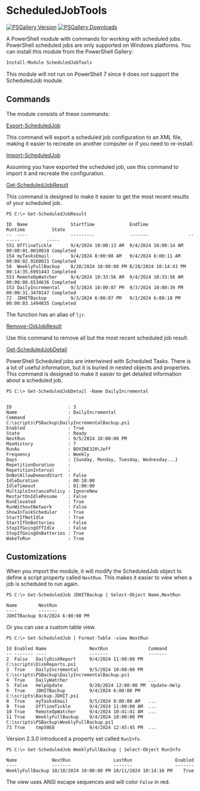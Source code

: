 # ScheduledJobTools

[![PSGallery Version](https://img.shields.io/powershellgallery/v/ScheduledJobTools.png?style=for-the-badge&logo=powershell&label=PowerShell%20Gallery)](https://www.powershellgallery.com/packages/ScheduledJobTools/) [![PSGallery Downloads](https://img.shields.io/powershellgallery/dt/ScheduledJobTools.png?style=for-the-badge&label=Downloads)](https://www.powershellgallery.com/packages/ScheduledJobTools/)

A PowerShell module with commands for working with scheduled jobs. PowerShell scheduled jobs are only supported on Windows platforms. You can install this module from the PowerShell Gallery:

```powershell
Install-Module ScheduledJobTools
```

This module will not run on PowerShell 7 since it does not support the ScheduledJob module.

## Commands

The module consists of these commands:

[Export-ScheduledJob](/docs/Export-ScheduledJob.md)

This command will export a scheduled job configuration to an XML file, making it easier to recreate on another computer or if you need to re-install.

[Import-ScheduledJob](/docs/Import-ScheduledJob.md)

Assuming you have exported the scheduled job, use this command to import it and recreate the configuration.

[Get-ScheduledJobResult](/docs/Get-ScheduledJobResult.md)

This command is designed to make it easier to get the most recent results of your scheduled job.

```text
PS C:\> Get-ScheduledJobResult

ID  Name                StartTime             EndTime               Runtime          State
--  ----                ---------             -------               -------          -----
551 OfflineTickle       9/4/2024 10:00:13 AM  9/4/2024 10:00:14 AM  00:00:01.0010018 Completed
154 myTasksEmail        9/4/2024 8:00:08 AM   9/4/2024 8:00:11 AM   00:00:02.9260021 Completed
58  WeeklyFullBackup    8/28/2024 10:00:08 PM 8/28/2024 10:14:43 PM 00:14:35.6991443 Completed
553 RemoteOpWatcher     9/4/2024 10:33:56 AM  9/4/2024 10:33:56 AM  00:00:00.6534636 Completed
153 DailyIncremental    9/3/2024 10:00:07 PM  9/3/2024 10:00:39 PM  00:00:31.3470147 Completed
72  JDHITBackup         9/3/2024 6:00:07 PM   9/3/2024 6:00:10 PM   00:00:03.1494835 Completed
```

The function has an alias of `ljr`.

[Remove-OldJobResult](/docs/Remove-OldJobResult.md)

Use this command to remove all but the most recent scheduled job result.

[Get-ScheduledJobDetail](/docs/Get-ScheduledJobDetail.md)

PowerShell Scheduled jobs are intertwined with Scheduled Tasks. There is a lot of useful information, but it is buried in nested objects and properties. This command is designed to make it easier to get detailed information about a scheduled job.

```text
PS C:\> Get-ScheduledJobDetail -Name DailyIncremental


ID                     : 3
Name                   : DailyIncremental
Command                : C:\scripts\PSBackup\DailyIncrementalBackup.ps1
Enabled                : True
State                  : Ready
NextRun                : 9/5/2024 10:00:00 PM
MaxHistory             : 7
RunAs                  : BOVINE320\Jeff
Frequency              : Weekly
Days                   : {Sunday, Monday, Tuesday, Wednesday...}
RepetitionDuration     :
RepetitionInterval     :
DoNotAllowDemandStart  : False
IdleDuration           : 00:10:00
IdleTimeout            : 01:00:00
MultipleInstancePolicy : IgnoreNew
RestartOnIdleResume    : False
RunElevated            : True
RunWithoutNetwork      : False
ShowInTaskScheduler    : True
StartIfNotIdle         : True
StartIfOnBatteries     : False
StopIfGoingOffIdle     : False
StopIfGoingOnBatteries : True
WakeToRun              : True
```

## Customizations

When you import the module, it will modify the ScheduledJob object to define a script property called `NextRun`. This makes it easier to view when a job is scheduled to run again.

```text
PS C:\> Get-ScheduledJob JDHITBackup | Select-Object Name,NextRun

Name        NextRun
----        -------
JDHITBackup 9/4/2024 6:00:00 PM
```

Or you can use a custom table view.

```text
PS C:\> Get-ScheduledJob | Format-Table -view NextRun

Id Enabled Name                NextRun               Command
-- ------- ----                -------               -------
2  False   DailyDiskReport     9/4/2024 11:00:00 PM  C:\scripts\DiskReports.ps1
3  True    DailyIncremental    9/5/2024 10:00:00 PM  C:\scripts\PSBackup\DailyIncrementalBackup.ps1
4  True    DailyWatcher                              ...
5  False   HelpUpdate          9/28/2024 12:00:00 PM  Update-Help
6  True    JDHITBackup         9/4/2024 6:00:00 PM   C:\scripts\Backup-JDHIT.ps1
8  True    myTasksEmail        9/5/2024 8:00:00 AM   ...
9  True    OfflineTickle       9/4/2024 11:00:00 AM  ...
10 True    RemoteOpWatcher     9/4/2024 10:41:41 AM  ...
11 True    WeeklyFullBackup    9/4/2024 10:00:00 PM  C:\scripts\PSBackup\WeeklyFullBackup.ps1
73 True    tmp50E8             9/4/2024 12:45:45 PM  ...
```

Version 2.3.0 introduced a property set called `RunInfo`.

```text
PS C:\> Get-ScheduledJob WeeklyFullBackup | Select-Object RunInfo

Name             NextRun                LastRun                Enabled
----             -------                -------                -------
WeeklyFullBackup 10/18/2024 10:00:00 PM 10/11/2024 10:14:16 PM    True
```

The view uses ANSI escape sequences and will color `False` in red.
